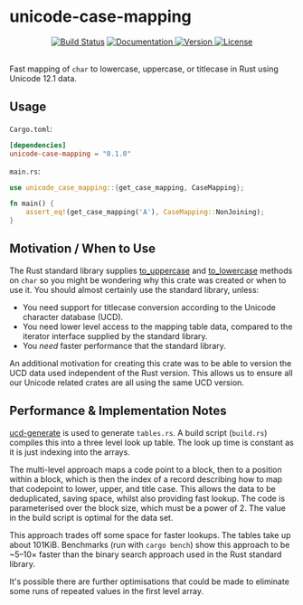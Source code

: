 unicode-case-mapping
====================

<div align="center">
  <a href="https://travis-ci.com/yeslogic/unicode-case-mapping">
    <img src="https://travis-ci.com/yeslogic/unicode-case-mapping.svg?branch=master" alt="Build Status"></a>
  <a href="https://docs.rs/unicode-case-mapping">
    <img src="https://docs.rs/unicode-case-mapping/badge.svg" alt="Documentation">
  </a>
  <a href="https://crates.io/crates/unicode-case-mapping">
    <img src="https://img.shields.io/crates/v/unicode-case-mapping.svg" alt="Version">
  </a>
  <a href="https://github.com/yeslogic/unicode-case-mapping/blob/master/LICENSE">
    <img src="https://img.shields.io/crates/l/unicode-case-mapping.svg" alt="License">
  </a>
</div>

<br>

Fast mapping of `char` to lowercase, uppercase, or titlecase in Rust using
Unicode 12.1 data.

Usage
-----

`Cargo.toml`:

```toml
[dependencies]
unicode-case-mapping = "0.1.0"
```

`main.rs`:

```rust
use unicode_case_mapping::{get_case_mapping, CaseMapping};

fn main() {
    assert_eq!(get_case_mapping('A'), CaseMapping::NonJoining);
}
```

Motivation / When to Use
------------------------

The Rust standard library supplies [to_uppercase] and [to_lowercase] methods on
`char` so you might be wondering why this crate was created or when to use it.
You should almost certainly use the standard library, unless:

* You need support for titlecase conversion according to the Unicode character
  database (UCD).
* You need lower level access to the mapping table data, compared to the iterator
  interface supplied by the standard library.
* You _need_ faster performance that the standard library.

An additional motivation for creating this crate was to be able to version the
UCD data used independent of the Rust version. This allows us to ensure all
our Unicode related crates are all using the same UCD version.

Performance & Implementation Notes
----------------------------------

[ucd-generate] is used to generate `tables.rs`. A build script (`build.rs`)
compiles this into a three level look up table. The look up time is constant as
it is just indexing into the arrays.

The multi-level approach maps a code point to a block, then to a position
within a block, which is then the index of a record describing how to map that
codepoint to lower, upper, and title case. This allows the data to be
deduplicated, saving space, whilst also providing fast lookup. The code is
parameterised over the block size, which must be a power of 2. The value in the
build script is optimal for the data set.

This approach trades off some space for faster lookups. The tables take up
about 101KiB. Benchmarks (run with `cargo bench`) show this approach to be
~5–10× faster than the binary search approach used in the Rust standard
library.

It's possible there are further optimisations that could be made to eliminate
some runs of repeated values in the first level array.

[ucd-generate]: https://github.com/BurntSushi/ucd-generate
[to_uppercase]: https://doc.rust-lang.org/std/primitive.char.html#method.to_uppercase
[to_lowercase]: https://doc.rust-lang.org/std/primitive.char.html#method.to_lowercase
